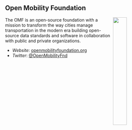 ## Open Mobility Foundation

<img src="https://www.openmobilityfoundation.org/wp-content/uploads/2022/03/OMF-Logo-Final-R.png" width="30%" align="right">

The OMF is an open-source foundation with a mission to transform the way cities manage transportation in the modern era building open-source data standards and software in collaboration with public and private organizations.

- _Website_: [openmobilityfoundation.org](http://www.openmobilityfoundation.org/)
- _Twitter_: [@OpenMobilityFnd](https://twitter.com/OpenMobilityFnd)

<!--

**Here are some ideas to get you started:**

🙋‍♀️ A short introduction - what is your organization all about?
🌈 Contribution guidelines - how can the community get involved?
👩‍💻 Useful resources - where can the community find your docs? Is there anything else the community should know?
🍿 Fun facts - what does your team eat for breakfast?
🧙 Remember, you can do mighty things with the power of [Markdown](https://docs.github.com/github/writing-on-github/getting-started-with-writing-and-formatting-on-github/basic-writing-and-formatting-syntax)
-->
